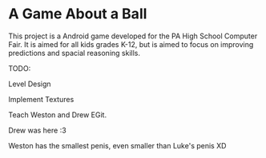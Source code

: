 # A Game About a Ball
This project is a Android game developed for the PA High School Computer Fair. It is aimed for all kids grades K-12, but is aimed to focus on improving predictions and spacial reasoning skills. 

TODO:

Level Design

Implement Textures

Teach Weston and Drew EGit.

Drew was here :3

Weston has the smallest penis, even smaller than Luke's penis XD
